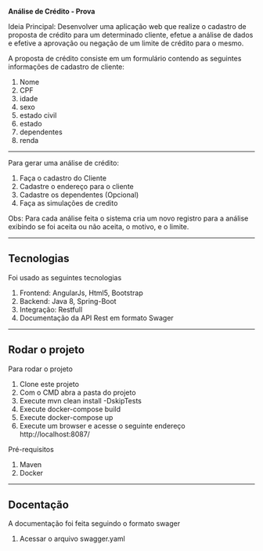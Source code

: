 **Análise de Crédito - Prova**

Ideia Principal: Desenvolver uma aplicação web que realize o cadastro de proposta de crédito para um determinado cliente, efetue a análise de dados e efetive a aprovação ou negação de um limite de crédito para o mesmo.

A proposta de crédito consiste em um formulário contendo as seguintes informações de cadastro de cliente:

1. Nome
2. CPF
3. idade
4. sexo
5. estado civil
6. estado
7. dependentes
8. renda

---

Para gerar uma análise de crédito:

1. Faça o cadastro do Cliente
2. Cadastre o endereço para o cliente
3. Cadastre os dependentes (Opcional)
4. Faça as simulações de credito

Obs: Para cada análise feita o sistema cria um novo registro para a análise exibindo se foi aceita ou não aceita, o motivo, e o limite.   

---

## Tecnologias

Foi usado as seguintes tecnologias

1. Frontend: AngularJs, Html5, Bootstrap
2. Backend: Java 8, Spring-Boot
3. Integração: Restfull
4. Documentação da API Rest em formato Swager

---

## Rodar o projeto

Para rodar o projeto

1. Clone este projeto
2. Com o CMD abra a pasta do projeto
3. Execute mvn clean install -DskipTests
4. Execute docker-compose build
5. Execute docker-compose up
6. Execute um browser e acesse o seguinte endereço http://localhost:8087/

Pré-requisitos

1. Maven
2. Docker

---

## Docentação

A documentação foi feita seguindo o formato swager

1. Acessar o arquivo swagger.yaml